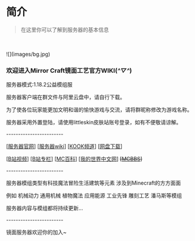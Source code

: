 # 简介

> 在这里你可以了解到服务器的基本信息

<br>
<br>
![](images/bg.jpg)

### 欢迎进入Mirror Craft镜面工艺官方WIKI(*^▽^*)

服务器模式:1.18.2公益模组服

服务器客户端在群文件与阿里云盘中，请自行下载。

为了使各位玩家能更加文明和谐的愉快游戏与交流，请将群昵称修改为游戏名称。

服务器采用外置登陆，请使用littleskin皮肤站账号登录，如有不便敬请谅解。

\------------------------

[[服务器官网](https://www.mirrorcraft.cloud)] [[服务器wiki](https://wiki.mirrorcraft.cloud)] [[KOOK频道](https://kaihei.co/1s1ZAf)] [[网盘下载](https://www.aliyundrive.com/s/mnmGxmm9tuj)]

[[B站视频](https://b23.tv/KeuXBH8)] [[B站专栏](https://www.bilibili.com/read/cv21361763)] [[MC百科](https://play.mcmod.cn/sv20186262.html)] [[我的世界中文网](https://www.minecraftzw.com/30936.html)] ~~[[MCBBS](https://www.mcbbs.net/thread-1339659-1-1.html)]~~

\------------------------

服务器模组类型有科技魔法冒险生活建筑等元素 涉及到Minecraft的方方面面

例如 机械动力 通用机械 植物魔法 应用能源 工业先锋 雕刻工艺 潘马斯等模组

服务器内容与模组都将持续更新...

\------------------------

镜面服务器欢迎你的加入~